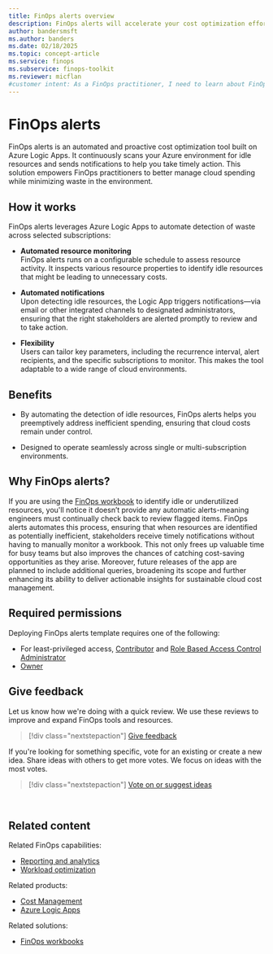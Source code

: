 ```yaml
---
title: FinOps alerts overview
description: FinOps alerts will accelerate your cost optimization efforts with scheduled notifications that continuously monitor your cloud environment, empowering you to make informed decisions without the hassle.
author: bandersmsft
ms.author: banders
ms.date: 02/18/2025
ms.topic: concept-article
ms.service: finops
ms.subservice: finops-toolkit
ms.reviewer: micflan
#customer intent: As a FinOps practitioner, I need to learn about FinOps alerts.
---
```


<!-- markdownlint-disable-next-line MD025 -->
# FinOps alerts

FinOps alerts is an automated and proactive cost optimization tool built on Azure Logic Apps. It continuously scans your Azure environment for idle resources and sends notifications to help you take timely action. This solution empowers FinOps practitioners to better manage cloud spending while minimizing waste in the environment.

## How it works

FinOps alerts leverages Azure Logic Apps to automate detection of waste across selected subscriptions:

- **Automated resource monitoring** <br> FinOps alerts runs on a configurable schedule to assess resource activity. It inspects various resource properties to identify idle resources that might be leading to unnecessary costs.

- **Automated notifications** <br> Upon detecting idle resources, the Logic App triggers notifications—via email or other integrated channels to designated administrators, ensuring that the right stakeholders are alerted promptly to review and to take action.

- **Flexibility** <br> Users can tailor key parameters, including the recurrence interval, alert recipients, and the specific subscriptions to monitor. This makes the tool adaptable to a wide range of cloud environments.

## Benefits

- By automating the detection of idle resources, FinOps alerts helps you preemptively address inefficient spending, ensuring that cloud costs remain under control.

- Designed to operate seamlessly across single or multi-subscription environments.

## Why FinOps alerts?

If you are using the [FinOps workbook](/finops/toolkit/workbooks/finops-workbooks-overview) to identify idle or underutilized resources, you'll notice it doesn’t provide any automatic alerts-meaning engineers must continually check back to review flagged items. FinOps alerts automates this process, ensuring that when resources are identified as potentially inefficient, stakeholders receive timely notifications without having to manually monitor a workbook. This not only frees up valuable time for busy teams but also improves the chances of catching cost-saving opportunities as they arise. Moreover, future releases of the app are planned to include additional queries, broadening its scope and further enhancing its ability to deliver actionable insights for sustainable cloud cost management.

## Required permissions

Deploying FinOps alerts template requires one of the following:

- For least-privileged access, [Contributor](/azure/role-based-access-control/built-in-roles#contributor) and [Role Based Access Control Administrator](/azure/role-based-access-control/built-in-roles#role-based-access-control-administrator)
- [Owner](/azure/role-based-access-control/built-in-roles#owner)

## Give feedback

Let us know how we're doing with a quick review. We use these reviews to improve and expand FinOps tools and resources.

> [!div class="nextstepaction"]
> [Give feedback](https://portal.azure.com/#view/HubsExtension/InProductFeedbackBlade/extensionName/FinOpsToolkit/cesQuestion/How%20easy%20or%20hard%20is%20it%20to%20use%20FinOps%20alerts%3F/cvaQuestion/How%20valuable%20are%20FinOps%20alerts%3F/surveyId/FTK0.8/bladeName/Alerts/featureName/Overview)

If you're looking for something specific, vote for an existing or create a new idea. Share ideas with others to get more votes. We focus on ideas with the most votes.

> [!div class="nextstepaction"]
> [Vote on or suggest ideas](https://github.com/microsoft/finops-toolkit/issues?q=is%3Aissue%20is%3Aopen%20label%3A%22Tool%3A%20FinOps%20alerts%22%20sort%3Areactions-%2B1-desc)

<br>

## Related content

Related FinOps capabilities:

- [Reporting and analytics](../../framework/understand/reporting.md)
- [Workload optimization](../../framework/optimize/workloads.md)

Related products:

- [Cost Management](/azure/cost-management-billing/costs/)
- [Azure Logic Apps](/azure/azure-logic-apps/)

Related solutions:

- [FinOps workbooks](../workbooks/finops-workbooks-overview.md)
  
<br>
